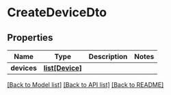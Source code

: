 # CreateDeviceDto

## Properties
Name | Type | Description | Notes
------------ | ------------- | ------------- | -------------
**devices** | [**list[Device]**](Device.md) |  | 

[[Back to Model list]](../README.md#documentation-for-models) [[Back to API list]](../README.md#documentation-for-api-endpoints) [[Back to README]](../README.md)


